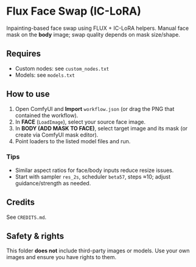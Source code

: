 # Flux Face Swap (IC-LoRA)

Inpainting-based face swap using FLUX + IC-LoRA helpers. Manual face mask on the **body** image; swap quality depends on mask size/shape.

## Requires
- Custom nodes: see `custom_nodes.txt`
- Models: see `models.txt`

## How to use
1. Open ComfyUI and **Import** `workflow.json` (or drag the PNG that contained the workflow).
2. In **FACE** (`LoadImage`), select your source face image.
3. In **BODY (ADD MASK TO FACE)**, select target image and its mask (or create via ComfyUI mask editor).
4. Point loaders to the listed model files and run.

### Tips
- Similar aspect ratios for face/body inputs reduce resize issues.
- Start with sampler `res_2s`, scheduler `beta57`, steps ≈10; adjust guidance/strength as needed.

## Credits
See `CREDITS.md`.

## Safety & rights
This folder **does not** include third-party images or models. Use your own images and ensure you have rights to them.

